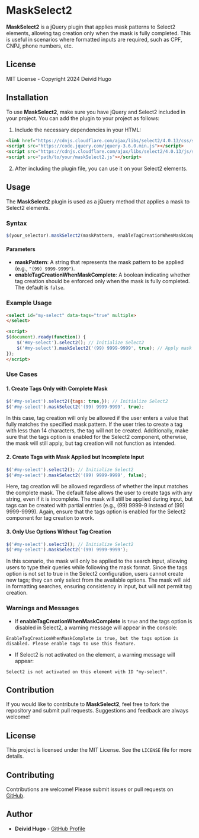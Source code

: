 # MaskSelect2

**MaskSelect2** is a jQuery plugin that applies mask patterns to Select2 elements, allowing tag creation only when the mask is fully completed. This is useful in scenarios where formatted inputs are required, such as CPF, CNPJ, phone numbers, etc.

## License

MIT License - Copyright 2024 Deivid Hugo

## Installation

To use **MaskSelect2**, make sure you have jQuery and Select2 included in your project. You can add the plugin to your project as follows:

1. Include the necessary dependencies in your HTML:

```html
<link href="https://cdnjs.cloudflare.com/ajax/libs/select2/4.0.13/css/select2.min.css" rel="stylesheet" />
<script src="https://code.jquery.com/jquery-3.6.0.min.js"></script>
<script src="https://cdnjs.cloudflare.com/ajax/libs/select2/4.0.13/js/select2.min.js"></script>
<script src="path/to/your/maskSelect2.js"></script>
```

2. After including the plugin file, you can use it on your Select2 elements.

## Usage

The **MaskSelect2** plugin is used as a jQuery method that applies a mask to Select2 elements.

### Syntax

```javascript
$(your_selector).maskSelect2(maskPattern, enableTagCreationWhenMaskComplete);
```

#### Parameters

- **maskPattern**: A string that represents the mask pattern to be applied (e.g., `"(99) 9999-9999"`).
- **enableTagCreationWhenMaskComplete**: A boolean indicating whether tag creation should be enforced only when the mask is fully completed. The default is `false`.

### Example Usage

```html
<select id="my-select" data-tags="true" multiple>
</select>

<script>
$(document).ready(function() {
    $('#my-select').select2(); // Initialize Select2
    $('#my-select').maskSelect2('(99) 9999-9999', true); // Apply mask and enable tag creation
});
</script>
```

### Use Cases

#### 1. Create Tags Only with Complete Mask

```javascript
$('#my-select').select2({tags: true,}); // Initialize Select2
$('#my-select').maskSelect2('(99) 9999-9999', true);
```

In this case, tag creation will only be allowed if the user enters a value that fully matches the specified mask pattern. If the user tries to create a tag with less than 14 characters, the tag will not be created. Additionally, make sure that the tags option is enabled for the Select2 component, otherwise, the mask will still apply, but tag creation will not function as intended.

#### 2. Create Tags with Mask Applied but Incomplete Input

```javascript
$('#my-select').select2(); // Initialize Select2
$('#my-select').maskSelect2('(99) 9999-9999', false);
```

Here, tag creation will be allowed regardless of whether the input matches the complete mask. The default false allows the user to create tags with any string, even if it is incomplete. The mask will still be applied during input, but tags can be created with partial entries (e.g., (99) 9999-9 instead of (99) 9999-9999). Again, ensure that the tags option is enabled for the Select2 component for tag creation to work.

#### 3. Only Use Options Without Tag Creation

```javascript
$('#my-select').select2(); // Initialize Select2
$('#my-select').maskSelect2('(99) 9999-9999');
```

In this scenario, the mask will only be applied to the search input, allowing users to type their queries while following the mask format. Since the tags option is not set to true in the Select2 configuration, users cannot create new tags; they can only select from the available options. The mask will aid in formatting searches, ensuring consistency in input, but will not permit tag creation.

### Warnings and Messages

- If **enableTagCreationWhenMaskComplete** is `true` and the tags option is disabled in Select2, a warning message will appear in the console:

```plaintext
EnableTagCreationWhenMaskComplete is true, but the tags option is disabled. Please enable tags to use this feature.
```

- If Select2 is not activated on the element, a warning message will appear:

```plaintext
Select2 is not activated on this element with ID "my-select".
```

## Contribution

If you would like to contribute to **MaskSelect2**, feel free to fork the repository and submit pull requests. Suggestions and feedback are always welcome!

## License

This project is licensed under the MIT License. See the `LICENSE` file for more details.

## Contributing

Contributions are welcome! Please submit issues or pull requests on [GitHub](https://github.com/DeividHugo/mask-select2).

## Author

- **Deivid Hugo** - [GitHub Profile](https://github.com/DeividHugo)